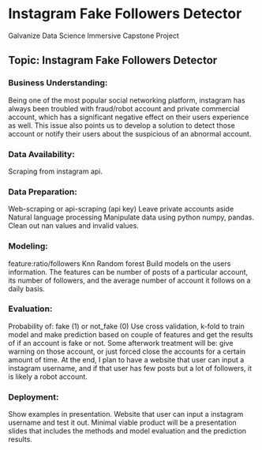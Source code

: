 # Instagram Fake Followers Detector
Galvanize Data Science Immersive Capstone Project

## Topic: Instagram Fake Followers Detector 

### Business Understanding: 
Being one of the most popular social networking platform, instagram has always been troubled with fraud/robot account and private commercial account, which has a significant negative effect on their users experience as well. This issue also points us to develop a solution to detect those account or notify their users about the suspicious of an abnormal account.

### Data Availability:
Scraping from instagram api.



### Data Preparation:
Web-scraping or api-scraping (api key)
Leave private accounts aside
Natural language processing
Manipulate data using python numpy, pandas. Clean out nan values and invalid values.

### Modeling:
feature:ratio/followers
Knn
Random forest
Build models on the users information. The features can be number of posts of a particular account, its number of followers, and the average number of account it follows on a daily basis.

### Evaluation:
Probability of: fake (1) or not_fake (0)
Use cross validation, k-fold to train model and make prediction based on couple of features and get the results of if an account is fake or not. 
Some afterwork treatment will be: give warning on those account, or just forced close the accounts for a certain amount of time.
At the end, I plan to have a website that user can input a instagram username, and if that user has few posts but a lot of followers, it is likely a robot account.


### Deployment:
Show examples in presentation.
Website that user can input a instagram username and test it out.
Minimal viable product will be a presentation slides that includes the methods and model evaluation and the prediction results.
